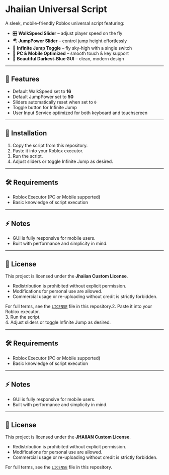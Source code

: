 # Jhaiian Universal Script  

A sleek, mobile-friendly Roblox universal script featuring:  
- 🎛️ **WalkSpeed Slider** – adjust player speed on the fly  
- 🪂 **JumpPower Slider** – control jump height effortlessly  
- 🔄 **Infinite Jump Toggle** – fly sky-high with a single switch  
- 📱 **PC & Mobile Optimized** – smooth touch & key support  
- 🎨 **Beautiful Darkest-Blue GUI** – clean, modern design  

---

## 📖 Features
- Default WalkSpeed set to **16**  
- Default JumpPower set to **50**  
- Sliders automatically reset when set to `0`  
- Toggle button for Infinite Jump  
- User Input Service optimized for both keyboard and touchscreen  

---

## 🚀 Installation
1. Copy the script from this repository.  
2. Paste it into your Roblox executor.  
3. Run the script.  
4. Adjust sliders or toggle Infinite Jump as desired.  

---

## 🛠️ Requirements
- Roblox Executor (PC or Mobile supported)  
- Basic knowledge of script execution  

---

## ⚡ Notes
- GUI is fully responsive for mobile users.  
- Built with performance and simplicity in mind.  

---

## 📜 License
This project is licensed under the **Jhaiian Custom License**.  
- Redistribution is prohibited without explicit permission.  
- Modifications for personal use are allowed.  
- Commercial usage or re-uploading without credit is strictly forbidden.  

For full terms, see the [`LICENSE`](LICENSE) file in this repository.2. Paste it into your Roblox executor.  
3. Run the script.  
4. Adjust sliders or toggle Infinite Jump as desired.  

---

## 🛠️ Requirements
- Roblox Executor (PC or Mobile supported)  
- Basic knowledge of script execution  

---

## ⚡ Notes
- GUI is fully responsive for mobile users.  
- Built with performance and simplicity in mind.  

---

## 📜 License
This project is licensed under the **JHAIIAN Custom License**.  
- Redistribution is prohibited without explicit permission.  
- Modifications for personal use are allowed.  
- Commercial usage or re-uploading without credit is strictly forbidden.  

For full terms, see the [`LICENSE`](LICENSE) file in this repository.
